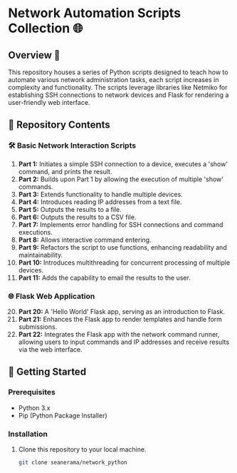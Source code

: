 # Network Automation Scripts Collection 🌐

## Overview 🌟
This repository houses a series of Python scripts designed to teach how to automate various network administration tasks, each script increases in complexity and functionality. The scripts leverage libraries like Netmiko for establishing SSH connections to network devices and Flask for rendering a user-friendly web interface.

## 📁 Repository Contents

### 🛠️ Basic Network Interaction Scripts
1. **Part 1:** Initiates a simple SSH connection to a device, executes a 'show' command, and prints the result.
2. **Part 2:** Builds upon Part 1 by allowing the execution of multiple 'show' commands.
3. **Part 3:** Extends functionality to handle multiple devices.
4. **Part 4:** Introduces reading IP addresses from a text file.
5. **Part 5:** Outputs the results to a file.
6. **Part 6:** Outputs the results to a CSV file.
7. **Part 7:** Implements error handling for SSH connections and command executions.
8. **Part 8:** Allows interactive command entering.
9. **Part 9:** Refactors the script to use functions, enhancing readability and maintainability.
10. **Part 10:** Introduces multithreading for concurrent processing of multiple devices.
11. **Part 11:** Adds the capability to email the results to the user.

### 🌐 Flask Web Application
20. **Part 20:** A 'Hello World' Flask app, serving as an introduction to Flask.
21. **Part 21:** Enhances the Flask app to render templates and handle form submissions.
22. **Part 22:** Integrates the Flask app with the network command runner, allowing users to input commands and IP addresses and receive results via the web interface.

## 🚀 Getting Started

### Prerequisites
- Python 3.x
- Pip (Python Package Installer)

### Installation
1. Clone this repository to your local machine.
   ```sh
   git clone seanerama/network_python
